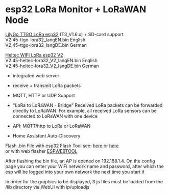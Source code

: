 # esp32 LoRa Monitor + LoRaWAN Node
[LilyGo TTGO LoRa esp32](https://github.com/LilyGO/TTGO-LoRa32-V2.1) (T3_V1.6.x) + SD-card support      
V2.45-ttgo-lora32_langEN.bin  English   
V2.45-ttgo-lora32_langDE.bin  German

[Heltec WIFI LoRa esp32 V2](https://resource.heltec.cn/download/Manual%20Old/WiFi%20Lora32Manual.pdf)    
V2.45-heltec-lora32_V2_langEN.bin  English   
V2.45-heltec-lora32_V2_langDE.bin  German

* integrated web server
  
* receive + transmit LoRa packets

* MQTT, HTTP or UDP Support

* "LoRa to LoRaWAN - Bridge"  Received LoRa packets can be forwarded directly to LoRaWAN. For example, all received LoRa sensors can be connected to LoRaWAN with one device

* API: MQTT/http to LoRa or LoRaWAN

* Home Assistant Auto-Discovery

Flash .bin File with esp32 Flash Tool see: [here](https://www.aeq-web.com/esp32-flash-tool-exported-program-upload-bin-hex-file/?lang=en) or [here](Flash-Instructions/Flash-Instructions.pdf)   
or with web flasher [ESPWEBTOOL](https://esp.huhn.me/) 

After flashing the bin file, an AP is opened on 192.168.1.4. On the config page you can enter your WiFi network name and password, after which the esp will be logged into your own network the next time you start it

In order for the graphics to be displayed, 3 js files must be loaded from the /lib directory via WebUI with ip/uploadjs
